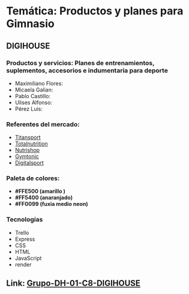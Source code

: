 # Temática: Productos y planes para Gimnasio

## DIGIHOUSE

### Productos y servicios: Planes de entrenamientos, suplementos, accesorios e indumentaria para deporte

- Maximiliano Flores:
- Micaela Galian:
- Pablo Castillo:
- Ulises Alfonso:
- Pérez Luis:

### Referentes del mercado:
- [Titansport](https://titansport.com.ar/)
- [Totalnutrition](https://totalnutrition.com.ar/)
- [Nutrishop](https://www.nutrishop.com.ar/)
- [Gymtonic](https://www.gymtonic.com.ar)
- [Digitalsport](https://www.digitalsport.com.ar/)

### Paleta de colores:
- **#FFE500 (amarillo )**   
- **#FF5400 (anaranjado)**   
- **#FF0099 (fuxia medio neon)**

### Tecnologías

- Trello
- Express
- CSS
- HTML
- JavaScript
- render

## Link: [Grupo-DH-01-C8-DIGIHOUSE](https://digihouse.onrender.com/)